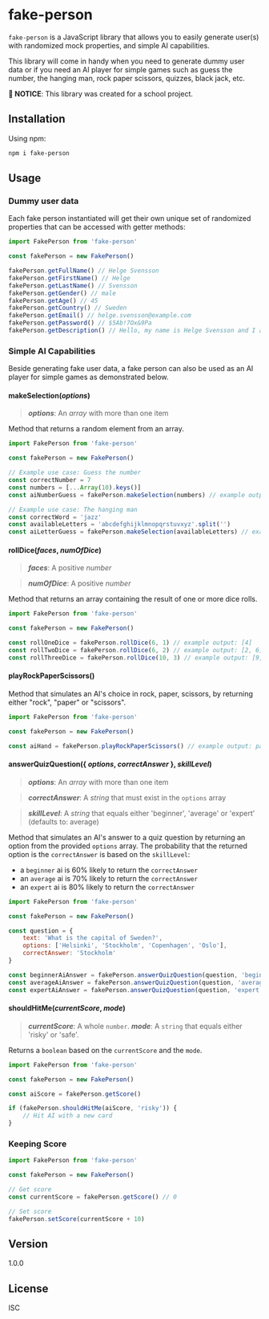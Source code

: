 # fake-person

``fake-person`` is a JavaScript library that allows you to easily generate user(s) with randomized mock properties, and simple AI capabilities.

This library will come in handy when you need to generate dummy user data or if you need an AI player for simple games such as guess the number, the hanging man, rock paper scissors, quizzes, black jack, etc.

**🚨 NOTICE**: This library was created for a school project.

## Installation
Using npm:
```bash
npm i fake-person
```

## Usage


### Dummy user data
Each fake person instantiated will get their own unique set of randomized properties that can be accessed with getter methods:

```javascript
import FakePerson from 'fake-person'

const fakePerson = new FakePerson()

fakePerson.getFullName() // Helge Svensson
fakePerson.getFirstName() // Helge
fakePerson.getLastName() // Svensson
fakePerson.getGender() // male
fakePerson.getAge() // 45
fakePerson.getCountry() // Sweden
fakePerson.getEmail() // helge.svensson@example.com
fakePerson.getPassword() // $5Ab!7Ox&9Pa
fakePerson.getDescription() // Hello, my name is Helge Svensson and I am 45 years old. I live in Sweden and you can contact me at helge.svensson@example.com.
```

### Simple AI Capabilities

Beside generating fake user data, a fake person can also be used as an AI player for simple games as demonstrated below.

#### makeSelection(*options*)

> ***options***: An *array* with more than one item

Method that returns a random element from an array.

```javascript
import FakePerson from 'fake-person'

const fakePerson = new FakePerson()

// Example use case: Guess the number
const correctNumber = 7
const numbers = [...Array(10).keys()]
const aiNumberGuess = fakePerson.makeSelection(numbers) // example output: 4

// Example use case: The hanging man
const correctWord = 'jazz'
const availableLetters = 'abcdefghijklmnopqrstuvxyz'.split('')
const aiLetterGuess = fakePerson.makeSelection(availableLetters) // example output: j
```
#### rollDice(*faces*, *numOfDice*)
> ***faces***: A positive *number*

> ***numOfDice***: A positive *number*

Method that returns an array containing the result of one or more dice rolls.

```javascript
import FakePerson from 'fake-person'

const fakePerson = new FakePerson()

const rollOneDice = fakePerson.rollDice(6, 1) // example output: [4] 
const rollTwoDice = fakePerson.rollDice(6, 2) // example output: [2, 6] 
const rollThreeDice = fakePerson.rollDice(10, 3) // example output: [9, 3, 5] 
```

#### playRockPaperScissors()
Method that simulates an AI's choice in rock, paper, scissors, by returning either "rock", "paper" or "scissors".
```javascript
import FakePerson from 'fake-person'

const fakePerson = new FakePerson()

const aiHand = fakePerson.playRockPaperScissors() // example output: paper 
```
#### answerQuizQuestion({ *options*, *correctAnswer* }, *skillLevel*)
> ***options***: An *array* with more than one item

> ***correctAnswer***: A *string* that must exist in the ``options`` array

> ***skillLevel***: A *string* that equals either 'beginner', 'average' or 'expert' (defaults to: average)

Method that simulates an AI's answer to a quiz question by returning an option from the provided ``options`` array. The probability that the returned option is the ``correctAnswer`` is based on the ``skillLevel``:
- a ``beginner`` ai is 60% likely to return the ``correctAnswer``
- an ``average`` ai is 70% likely to return the ``correctAnswer``
- an ``expert`` ai is 80% likely to return the ``correctAnswer``

```javascript
import FakePerson from 'fake-person'

const fakePerson = new FakePerson()

const question = {
	text: 'What is the capital of Sweden?',
	options: ['Helsinki', 'Stockholm', 'Copenhagen', 'Oslo'],
	correctAnswer: 'Stockholm'
}

const beginnerAiAnswer = fakePerson.answerQuizQuestion(question, 'beginner') // example output: Helsinki
const averageAiAnswer = fakePerson.answerQuizQuestion(question, 'average') // example output: Oslo
const expertAiAnswer = fakePerson.answerQuizQuestion(question, 'expert') // example output: Stockholm
```

#### shouldHitMe(*currentScore*, *mode*)
> ***currentScore***: A whole `number`.
> ***mode***: A `string` that equals either 'risky' or 'safe'.

Returns a `boolean` based on the `currentScore` and the `mode`.
```javascript
import FakePerson from 'fake-person'

const fakePerson = new FakePerson()

const aiScore = fakePerson.getScore()

if (fakePerson.shouldHitMe(aiScore, 'risky')) {
	// Hit AI with a new card
}
```

### Keeping Score
```javascript
import FakePerson from 'fake-person'

const fakePerson = new FakePerson()

// Get score
const currentScore = fakePerson.getScore() // 0

// Set score
fakePerson.setScore(currentScore + 10)
```

## Version
1.0.0

## License
ISC


